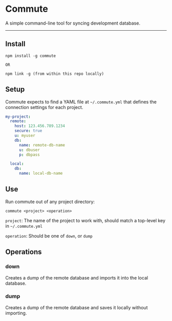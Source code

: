 # Commute

A simple command-line tool for syncing development database.

---

## Install

```
npm install -g commute

OR

npm link -g (from within this repo locally)
```

## Setup

Commute expects to find a YAML file at `~/.commute.yml` that defines the connection settings for each project.

```yaml
my-project:
  remote:
    host: 123.456.789.1234
    secure: true
    u: myuser
    db:
      name: remote-db-name
      u: dbuser
      p: dbpass

  local:
    db:
      name: local-db-name
```

## Use

Run commute out of any project directory:

```
commute <project> <operation>
```

`project`: The name of the project to work with, should match a top-level key in `~/.commute.yml`

`operation`: Should be one of `down`, or `dump`

## Operations

### down

Creates a dump of the remote database and imports it into the local database.

### dump

Creates a dump of the remote database and saves it locally without importing.
